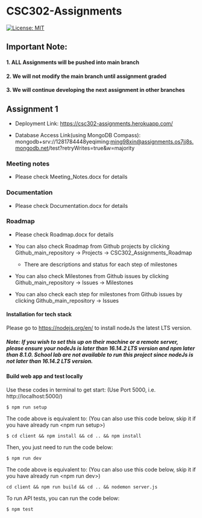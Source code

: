 # CSC302-Assignments

[![License: MIT](https://img.shields.io/badge/License-MIT-yellow.svg)](https://opensource.org/licenses/MIT)

## Important Note: 
#### 1. ALL Assignments will be pushed into main branch
#### 2. We will not modify the main branch until assignment graded
#### 3. We will continue developing the next assignment in other branches

## Assignment 1

* Deployment Link: https://csc302-assignments.herokuapp.com/

* Database Access Link(using MongoDB Compass): mongodb+srv://1281784448yeqiming:ming98xin@assignments.os7jj8s.mongodb.net/test?retryWrites=true&w=majority

### Meeting notes
* Please check Meeting_Notes.docx for details

### Documentation
* Please check Documentation.docx for details

### Roadmap
* Please check Roadmap.docx for details

* You can also check Roadmap from Github projects by clicking Github_main_repository -> Projects -> CSC302_Assignments_Roadmap
    * There are descriptions and status for each step of milestones
* You can also check Milestones from Github issues by clicking Github_main_repository -> Issues -> Milestones
* You can also check each step for milestones from Github issues by clicking Github_main_repository -> Issues

#### Installation for tech stack
Please go to https://nodejs.org/en/ to install nodeJs the latest LTS version.
##### Note: If you wish to set this up on their machine or a remote server, please ensure your nodeJs is later than 16.14.2 LTS version and npm later than 8.1.0. School lab are not available to run this project since nodeJs is not later than 16.14.2 LTS version.

#### Build web app and test locally
Use these codes in terminal to get start: (Use Port 5000, i.e. http://localhost:5000/)
```
$ npm run setup
```
The code above is equivalent to: (You can also use this code below, skip it if you have already run \<npm run setup\>)
``` 
$ cd client && npm install && cd .. && npm install
```
Then, you just need to run the code below:
```
$ npm run dev
```
The code above is equivalent to: (You can also use this code below, skip it if you have already run \<npm run dev\>)
```
cd client && npm run build && cd .. && nodemon server.js
```
To run API tests, you can run the code below:
```
$ npm test
```